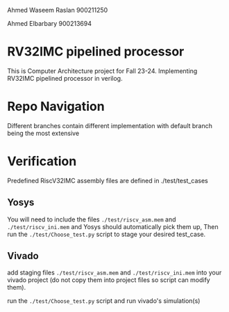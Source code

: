 
Ahmed Waseem Raslan 
900211250 

Ahmed Elbarbary 
900213694 

# RV32IMC pipelined processor
This is Computer Architecture project for Fall 23-24. 
Implementing RV32IMC pipelined processor in verilog. 

# Repo Navigation 
Different branches contain different implementation with default branch being the most extensive

# Verification 
Predefined RiscV32IMC assembly files are defined in ./test/test_cases

## Yosys
You will need to include the files ``./test/riscv_asm.mem`` and ``./test/riscv_ini.mem`` and Yosys should automatically pick them up, Then run the ``./test/Choose_test.py`` script to stage your desired test_case.

## Vivado 
add staging files ``./test/riscv_asm.mem`` and ``./test/riscv_ini.mem`` into your vivado project 
	(do not copy them into project files so script can modify them).

run the ``./test/Choose_test.py`` script and run vivado's simulation(s)
